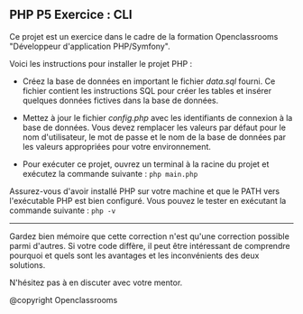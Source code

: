 ## PHP P5 Exercice : CLI

Ce projet est un exercice dans le cadre de la formation Openclassrooms "Développeur d'application PHP/Symfony".

Voici les instructions pour installer le projet PHP :

- Créez la base de données en important le fichier _data.sql_ fourni. Ce fichier contient les instructions SQL pour créer les tables et insérer quelques données fictives dans la base de données.

- Mettez à jour le fichier _config.php_ avec les identifiants de connexion à la base de données. Vous devez remplacer les valeurs par défaut pour le nom d'utilisateur, le mot de passe et le nom de la base de données par les valeurs appropriées pour votre environnement.

- Pour exécuter ce projet, ouvrez un terminal à la racine du projet et exécutez la commande suivante :
    ```php main.php```

Assurez-vous d'avoir installé PHP sur votre machine et que le PATH vers l'exécutable PHP est bien configuré. Vous pouvez le tester en exécutant la commande suivante : ```php -v```

---

Gardez bien mémoire que cette correction n'est qu'une correction possible parmi d'autres. Si votre code diffère, il peut être intéressant de comprendre pourquoi et quels sont les avantages et les inconvénients des deux solutions. 

N'hésitez pas à en discuter avec votre mentor. 

@copyright Openclassrooms